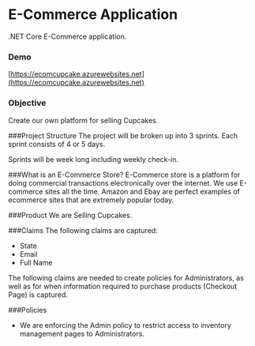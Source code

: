 # E-Commerce Application
.NET Core E-Commerce application.


### Demo
[https://ecomcupcake.azurewebsites.net](https://ecomcupcake.azurewebsites.net)
### Objective
Create our own platform for selling Cupcakes.

###Project Structure
The project will be broken up into 3  sprints. Each sprint consists of 4 or 5 days.

Sprints will be week long including weekly check-in.

###What is an E-Commerce Store?
E-Commerce store is a platform for doing commercial transactions electronically over the internet. We use E-commerce sites all the time. Amazon and Ebay are perfect examples of ecommerce sites that are extremely popular today.

###Product
We are Selling Cupcakes.

###Claims
The following claims are captured:
- State
- Email
- Full Name

The following claims are needed to create policies for Administrators, as well as for when information required to purchase products (Checkout Page) is captured.

###Policies
- We are enforcing the Admin policy to restrict access to inventory management pages to Administrators.
